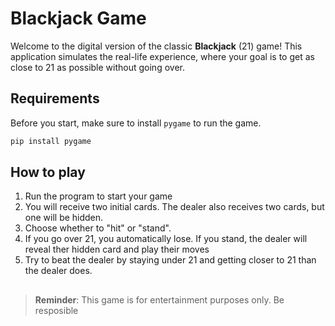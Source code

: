 # Blackjack Game

Welcome to the digital version of the classic **Blackjack** (21) game! This application simulates the real-life experience, where your goal is to get as close to 21 as possible without going over.

## Requirements

Before you start, make sure to install `pygame` to run the game.

```bash
pip install pygame
```

## How to play
1. Run the program to start your game
2. You will receive two initial cards. The dealer also receives two cards, but one will be hidden.
3. Choose whether to "hit" or "stand".
4. If you go over 21, you automatically lose. If you stand, the dealer will reveal ther hidden card and play their moves
5. Try to beat the dealer by staying under 21 and getting closer to 21 than the dealer does.

##
> **Reminder**: This game is for entertainment purposes only. Be resposible